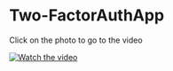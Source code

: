 # Two-FactorAuthApp

Click on the photo to go to the video

[![Watch the video](![image](https://github.com/trzcinska-magdalena/Two-FactorAuthApp/assets/109164652/4bd45245-4d5a-4956-8e7b-09f0f959fa9e))](https://youtu.be/zNmFu50wrYY)
